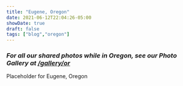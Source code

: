 ```yaml
---
title: "Eugene, Oregon"
date: 2021-06-12T22:04:26-05:00
showDate: true
draft: false
tags: ["blog","oregon"]
---
```


### *For all our shared photos while in Oregon, see our Photo Gallery at [/gallery/or](/gallery/or)*

Placeholder for Eugene, Oregon

